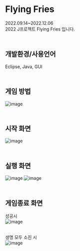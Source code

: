# Flying Fries
2022.09.14~2022.12.06<br>
2022 J프로젝트 Flying Fries 입니다.

<br>개발환경/사용언어
--------------------
Eclipse, Java, GUI


<br>게임 방법
--------------------
![image](https://user-images.githubusercontent.com/82978463/206593810-c90dfa7d-697b-4fe4-95da-bc24a3d9e6fa.png)



<br>시작 화면
--------------------

![image](https://user-images.githubusercontent.com/82978463/206594078-d297ac9c-fba0-42d6-960f-cfd393a47975.png)



<br>실행 화면
--------------------

![image](https://user-images.githubusercontent.com/82978463/206594168-37276252-ddf9-4501-b62f-187273324457.png)
![image](https://user-images.githubusercontent.com/82978463/206594211-e81e2dbe-f153-4f66-b75d-f8afdd824577.png)




<br>게임종료 화면
--------------------

성공시<br>
![image](https://user-images.githubusercontent.com/82978463/206593862-61a3de87-aa35-43cd-95d3-86dc7fb237f4.png)

<br>생명 모두 소진 시<br>
![image](https://user-images.githubusercontent.com/82978463/206593887-2e905036-9c87-4e8b-bc9d-9d5b910524c6.png)



